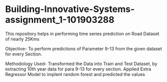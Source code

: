 # Building-Innovative-Systems-assignment_1-101903288
This repository helps in performing time series prediction on Road Dataset of nearly 25Kms

Objective-
To perform predictions of Parameter 9-13 from the given dataset for every Section.

Methodology Used-
Transformed the Data into Train and Test Dataset, by extracting 10th year data for para 9-13 for every section. Applied Extra Regressor Model to implent random forest and predicted the values
